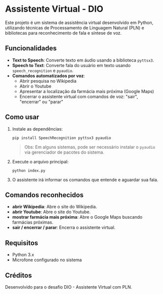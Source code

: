 # Assistente Virtual - DIO

Este projeto é um sistema de assistência virtual desenvolvido em Python, utilizando técnicas de Processamento de Linguagem Natural (PLN) e bibliotecas para reconhecimento de fala e síntese de voz.

## Funcionalidades

- **Text to Speech**: Converte texto em áudio usando a biblioteca `pyttsx3`.
- **Speech to Text**: Converte fala do usuário em texto usando `speech_recognition` e `pyaudio`.
- **Comandos automatizados por voz**:
  - Abrir pesquisa no Wikipedia
  - Abrir o Youtube
  - Apresentar a localização da farmácia mais próxima (Google Maps)
  - Encerrar o assistente virtual com comandos de voz: "sair", "encerrar" ou "parar"

## Como usar

1. Instale as dependências:
   ```
   pip install SpeechRecognition pyttsx3 pyaudio
   ```
   > Obs: Em alguns sistemas, pode ser necessário instalar o `pyaudio` via gerenciador de pacotes do sistema.

2. Execute o arquivo principal:
   ```
   python index.py
   ```

3. O assistente irá informar os comandos que entende e aguardar sua fala.

## Comandos reconhecidos

- **abrir Wikipedia**: Abre o site do Wikipedia.
- **abrir Youtube**: Abre o site do Youtube.
- **mostrar farmácia mais próxima**: Abre o Google Maps buscando farmácias próximas.
- **sair / encerrar / parar**: Encerra o assistente virtual.

## Requisitos

- Python 3.x
- Microfone configurado no sistema

## Créditos

Desenvolvido para o desafio DIO - Assistente Virtual com PLN.
